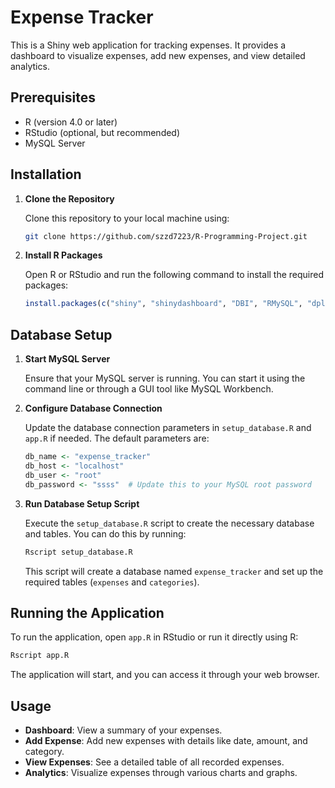 # Expense Tracker

This is a Shiny web application for tracking expenses. It provides a dashboard to visualize expenses, add new expenses, and view detailed analytics.

## Prerequisites

- R (version 4.0 or later)
- RStudio (optional, but recommended)
- MySQL Server

## Installation

1. **Clone the Repository**

   Clone this repository to your local machine using:
   ```bash
   git clone https://github.com/szzd7223/R-Programming-Project.git
   ```

2. **Install R Packages**

   Open R or RStudio and run the following command to install the required packages:

   ```r
   install.packages(c("shiny", "shinydashboard", "DBI", "RMySQL", "dplyr", "lubridate", "plotly", "shinyjs", "DT"))
   ```

## Database Setup

1. **Start MySQL Server**

   Ensure that your MySQL server is running. You can start it using the command line or through a GUI tool like MySQL Workbench.

2. **Configure Database Connection**

   Update the database connection parameters in `setup_database.R` and `app.R` if needed. The default parameters are:

   ```r
   db_name <- "expense_tracker"
   db_host <- "localhost"
   db_user <- "root"
   db_password <- "ssss"  # Update this to your MySQL root password
   ```

3. **Run Database Setup Script**

   Execute the `setup_database.R` script to create the necessary database and tables. You can do this by running:

   ```bash
   Rscript setup_database.R
   ```

   This script will create a database named `expense_tracker` and set up the required tables (`expenses` and `categories`).

## Running the Application

To run the application, open `app.R` in RStudio or run it directly using R:

```bash
Rscript app.R
```

The application will start, and you can access it through your web browser.

## Usage

- **Dashboard**: View a summary of your expenses.
- **Add Expense**: Add new expenses with details like date, amount, and category.
- **View Expenses**: See a detailed table of all recorded expenses.
- **Analytics**: Visualize expenses through various charts and graphs.
